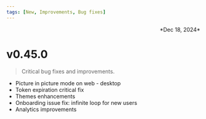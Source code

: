 ```yaml
---
tags: [New, Improvements, Bug fixes]
---
```

<div align="right">*Dec 18, 2024*</div>

# v0.45.0
> Critical bug fixes and improvements.
- Picture in picture mode on web - desktop
- Token expiration critical fix
- Themes enhancements
- Onboarding issue fix: infinite loop for new users
- Analytics improvements